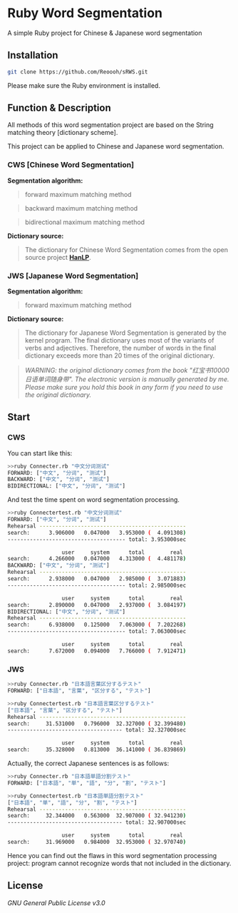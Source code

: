 # Ruby Word Segmentation

A simple Ruby project for Chinese &amp; Japanese word segmentation

## Installation

```bash
git clone https://github.com/Reoooh/sRWS.git
```

Please make sure the Ruby environment is installed.

## Function & Description

All methods of this word segmentation project are based on the String matching theory [dictionary scheme].

This project can be applied to Chinese and Japanese word segmentation.

### CWS [Chinese Word Segmentation]

**Segmentation algorithm:**
>forward maximum matching method

>backward maximum matching method

>bidirectional maximum matching method 

**Dictionary source:**
>The dictionary for Chinese Word Segmentation comes from the open source project [**HanLP**](https://github.com/hankcs/HanLP).

### JWS [Japanese Word Segmentation]

**Segmentation algorithm:**
>forward maximum matching method

**Dictionary source:**
>The dictionary for Japanese Word Segmentation is generated by the kernel program. The final dictionary uses most of the variants of verbs and adjectives. Therefore, the number of words in the final dictionary exceeds more than 20 times of the original dictionary.

>*WARNING: the original dictionary comes from the book "红宝书10000日语单词随身带". The electronic version is manually generated by me. Please make sure you hold this book in any form if you need to use the original dictionary.*

## Start

### CWS

You can start like this:

```bash
>>ruby Connecter.rb "中文分词测试"
FORWARD: ["中文", "分词", "测试"]
BACKWARD: ["中文", "分词", "测试"]
BIDIRECTIONAL: ["中文", "分词", "测试"]
```

And test the time spent on word segmentation processing.

```bash
>>ruby Connectertest.rb "中文分词测试"
FORWARD: ["中文", "分词", "测试"]
Rehearsal ----------------------------------------------
search:      3.906000   0.047000   3.953000 (  4.091308)
------------------------------------- total: 3.953000sec

                 user     system      total        real
search:      4.266000   0.047000   4.313000 (  4.481178)
BACKWARD: ["中文", "分词", "测试"]
Rehearsal ----------------------------------------------
search:      2.938000   0.047000   2.985000 (  3.071883)
------------------------------------- total: 2.985000sec

                 user     system      total        real
search:      2.890000   0.047000   2.937000 (  3.084197)
BIDIRECTIONAL: ["中文", "分词", "测试"]
Rehearsal ----------------------------------------------
search:      6.938000   0.125000   7.063000 (  7.202268)
------------------------------------- total: 7.063000sec

                 user     system      total        real
search:      7.672000   0.094000   7.766000 (  7.912471)
```

### JWS

```bash
>>ruby Connecter.rb "日本語言葉区分するテスト"
FORWARD: ["日本語", "言葉", "区分する", "テスト"]
```

```bash
>>ruby Connectertest.rb "日本語言葉区分するテスト"
["日本語", "言葉", "区分する", "テスト"]
Rehearsal ----------------------------------------------
search:     31.531000   0.796000  32.327000 ( 32.399480)
------------------------------------ total: 32.327000sec

                 user     system      total        real
search:     35.328000   0.813000  36.141000 ( 36.839869)
```

Actually, the correct Japanese sentences is as follows:

```bash
>>ruby Connecter.rb "日本語単語分割テスト"
FORWARD: ["日本語", "単", "語", "分", "割", "テスト"]
```

```bash
>>ruby Connectertest.rb "日本語単語分割テスト"
["日本語", "単", "語", "分", "割", "テスト"]
Rehearsal ----------------------------------------------
search:     32.344000   0.563000  32.907000 ( 32.941230)
------------------------------------ total: 32.907000sec

                 user     system      total        real
search:     31.969000   0.984000  32.953000 ( 32.970740)
```

Hence you can find out the flaws in this word segmentation processing project: program cannot recognize words that not included in the dictionary.

## License

*GNU General Public License v3.0*